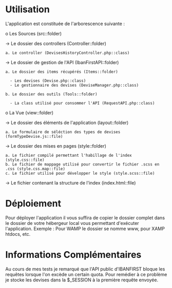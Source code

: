 # Utilisation

L'application est constituée de l'arborescence suivante :

o Les Sources (src::folder)

  -> Le dossier des controllers (Controller::folder)
  
    a. Le controller (DevisesHistoryController.php::class)
    
  -> Le dossier de gestion de l'API (IbanFirstAPI::folder)
  
    a. Le dossier des items récupérés (Items::folder)
    
      - Les devises (Devise.php::class)
      - Le gestionnaire des devises (DeviseManager.php::class)
      
    b. Le dossier des outils (Tools::folder)
    
      - La class utilisé pour consommer l'API (RequestAPI.php::class)

o La Vue (view::folder)

  -> Le dossier des éléments de l'application (layout::folder)
  
    a. Le formulaire de séléction des types de devises (formTypeDevise.js::file)
    
  -> Le dossier des mises en pages (style::folder)
  
    a. Le fichier compilé permettant l'habillage de l'index (style.css::file)
    b. Le fichier de mappage utilisé pour convertir le fichier .scss en .css (style.css.map::file)
    c. Le fichier utilisé pour développer le style (style.scss::file)
    
  -> Le fichier contenant la structure de l'index (index.html::file)



# Déploiement

Pour déployer l'application il vous suffira de copier le dossier complet dans le dossier de votre hébergeur local vous permettant d'exécuter l'application.
Exemple : Pour WAMP le dossier se nomme www, pour XAMP htdocs, etc.

# Informations Complémentaires

Au cours de mes tests je remarqué que l'API public d'IBANFIRST bloque les requêtes lorsque l'on excède un certain quota.
Pour remédier à ce problème je stocke les devises dans la $_SESSION à la première requête envoyée.
